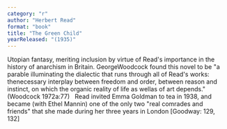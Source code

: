 ```yaml
---
category: "r"
author: "Herbert Read"
format: "book"
title: "The Green Child"
yearReleased: "(1935)"
---
```

Utopian fantasy, meriting inclusion by virtue of Read's importance in the history of anarchism in Britain. GeorgeWoodcock found this novel to be "a parable illuminating the dialectic that runs through all of Read's works: thenecessary interplay between freedom and order, between reason and instinct, on which the organic reality of life as wellas of art depends." (Woodcock 1972a:77)
 
Read invited Emma Goldman to tea in 1938, and became (with Ethel Mannin) one of the only two "real comrades and friends" that she made during her three years in London [Goodway: 129, 132]